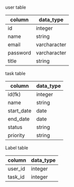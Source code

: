 user table

column| data_type
----- | ---------
 id| integer
 name| string
 email| varcharacter
 password | varcharacter
 title| string

task table

column| data_type
------| ---------
  id(fk)| integer
  name| string
  start_date| date
  end_date| date
  status| string
  priority| string

Label table

column| data_type
------|  ---------
user_id| integer
task_id| integer